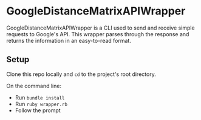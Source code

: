 # GoogleDistanceMatrixAPIWrapper

GoogleDistanceMatrixAPIWrapper is a CLI used to send and receive simple requests to Google's API.
This wrapper parses through the response and returns the information in an easy-to-read format.

## Setup

Clone this repo locally and `cd` to the project's root directory.

On the command line:

+ Run `bundle install`
+ Run `ruby wrapper.rb`
+ Follow the prompt
